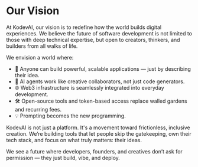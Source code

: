 # Our Vision

At KodevAI, our vision is to redefine how the world builds digital experiences. We believe the future of software development is not limited to those with deep technical expertise, but open to creators, thinkers, and builders from all walks of life.

We envision a world where:

* 🚀 Anyone can build powerful, scalable applications — just by describing their idea.
* 🧠 AI agents work like creative collaborators, not just code generators.
* 🌐 Web3 infrastructure is seamlessly integrated into everyday development.
* 🛠️ Open-source tools and token-based access replace walled gardens and recurring fees.
* 💡 Prompting becomes the new programming.

KodevAI is not just a platform. It's a movement toward frictionless, inclusive creation. We’re building tools that let people skip the gatekeeping, own their tech stack, and focus on what truly matters: their ideas.

We see a future where developers, founders, and creatives don’t ask for permission — they just build, vibe, and deploy.
